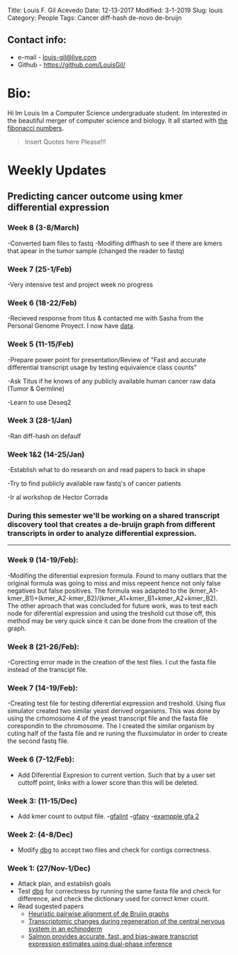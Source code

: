 Title: Louis F. Gil Acevedo 
Date: 12-13-2017
Modified: 3-1-2019
Slug: louis
Category: People
Tags: Cancer diff-hash de-novo de-bruijn

## Contact info:

 - e-mail - <louis-gil@live.com>
 - Github - <https://github.com/LouisGil/>

# Bio:
Hi Im Louis Im a Computer Science undergraduate student. Im interested in the beautiful merger of computer science and biology. It all started with [the fibonacci numbers](https://en.wikipedia.org/wiki/Fibonacci_number).

> Insert Quotes here Please!!!


# Weekly Updates

## Predicting cancer outcome using kmer differential expression

### Week 8 (3-8/March)
-Converted bam files to fastq
-Modifing diffhash to see if there are kmers that apear in the tumor sample (changed the reader to fastq)


### Week 7 (25-1/Feb)
-Very intensive test and project week no progress

### Week 6 (18-22/Feb)
-Recieved response from titus & contacted me with Sasha from the Personal Genome Proyect. I now have [data](https://my.pgp-hms.org/profile/huDCD45D).

### Week 5 (11-15/Feb)
-Prepare power point for presentation/Review of "Fast and accurate differential transcript usage by testing equivalence class counts"

-Ask Titus if he knows of any publicly available human cancer raw data (Tumor & Germline)

-Learn to use Deseq2

### Week 3 (28-1/Jan)
-Ran diff-hash on defaulf

### Week 1&2 (14-25/Jan)
-Establish what to do researsh on and read papers to back in shape

-Try to find publicly available raw fastq's of cancer patients

-Ir al workshop de Hector Corrada

### During this semester we'll be working on a shared transcript discovery tool that creates a de-bruijn graph from different transcripts in order to analyze differential expression.
___
###
### Week 9 (14-19/Feb):
-Modifing the diferential expresion formula. Found to many outliars that the original formula was going to miss and miss repeent hence not only false negatives but false positives. The formula was adapted to the (kmer_A1-kmer_B1)+(kmer_A2-kmer_B2)/(kmer_A1+kmer_B1+kmer_A2+kmer_B2). The other aproach that was concluded for future work, was to test each node for diferential expression and using the treshold cut those off, this method may be very quick since it can be done from the creation of the graph.

### Week 8 (21-26/Feb):
-Corecting error made in the creation of the test files. I cut the fasta file instead of the transcipt file.

### Week 7 (14-19/Feb):
-Creating test file for testing diferential expression and treshold. Using flux simulator created two similar yeast derived organisms. This was done by using the crhomosome 4 of the yeast transcript file and the fasta file corespondin to the chromosome. The I created the similar organism by cuting half of the fasta file and re runing the fluxsimulator in order to create the second fastq file.

### Week 6 (7-12/Feb):
- Add Diferential Expresion to current vertion. Such that by a user set cuttoff point, links with a lower score than this will be deleted. 

### Week 3: (11-15/Dec)
- Add kmer count to output file.
-[gfalint](https://github.com/sjackman/gfalint)
-[gfapy](https://github.com/ggonnella/gfapy)
-[exampple gfa 2](https://github.com/sjackman/gfalint/blob/master/examples/big1.gfa)

### Week 2: (4-8/Dec)
- Modify [dbg](https://github.com/pmelsted/dbg) to accept two files and check for contigs correctness.

### Week 1: (27/Nov-1/Dec)
- Attack plan, and establish goals
- Test [dbg](https://github.com/pmelsted/dbg) for correctness by running the same fasta file and check for difference, and check the dictionary used for correct kmer count.
- Read sugested papers
  - [Heuristic pairwise alignment of de Bruijn graphs](https://bmcgenomics.biomedcentral.com/articles/10.1186/1471-2164-16-S11-S5)
  - [Transcriptomic changes during regeneration of the central nervous system in an echinoderm](https://bmcgenomics.biomedcentral.com/articles/10.1186/1471-2164-15-357)
  - [Salmon provides accurate, fast, and bias-aware transcript expression estimates using dual-phase inference](https://www.biorxiv.org/content/early/2016/08/30/021592)



